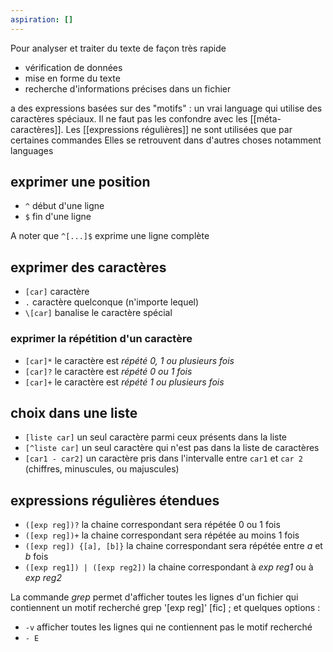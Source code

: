 ```yaml
---
aspiration: []
---
```

Pour analyser et traiter du texte de façon très rapide
- vérification de données
- mise en forme du texte
- recherche d'informations précises dans un fichier

a des expressions basées sur des "motifs" : un vrai language qui utilise des caractères spéciaux. 
Il ne faut pas les confondre avec les [[méta-caractères]].
Les [[expressions régulières]] ne sont utilisées que par certaines commandes
Elles se retrouvent dans d'autres choses notamment languages
## exprimer une position
- `^` début d'une ligne
- `$` fin d'une ligne

A noter que `^[...]$` exprime une ligne complète
## exprimer des caractères
- `[car]` caractère
- `.` caractère quelconque (n'importe lequel)
- `\[car]` banalise le caractère spécial
### exprimer la répétition d'un caractère
- `[car]*` le caractère est *répété 0, 1 ou plusieurs fois*
- `[car]?` le caractère est *répété 0 ou 1 fois*
- `[car]+` le caractère est *répété 1 ou plusieurs fois*
## choix dans une liste
- `[liste car]` un seul caractère parmi ceux présents dans la liste
- `[^liste car]` un seul caractère qui n'est pas dans la liste de caractères
- `[car1 - car2]` un caractère pris dans l'intervalle entre `car1` et `car 2` (chiffres, minuscules, ou majuscules)
## expressions régulières étendues
- `([exp reg])?` la chaine correspondant sera répétée 0 ou 1 fois
- `([exp reg])+` la chaine correspondant sera répétée au moins 1 fois
- `([exp reg]) {[a], [b]}` la chaine correspondant sera répétée entre *a* et *b* fois
- `([exp reg1]) | ([exp reg2])` la chaine correspondant à *exp reg1* ou à *exp reg2*

La commande *grep* permet d'afficher toutes les lignes d'un fichier qui contiennent un motif recherché grep '[exp reg]' [fic] ; et quelques options : 
- `-v` afficher toutes les lignes qui ne contiennent pas le motif recherché
- `- E` 